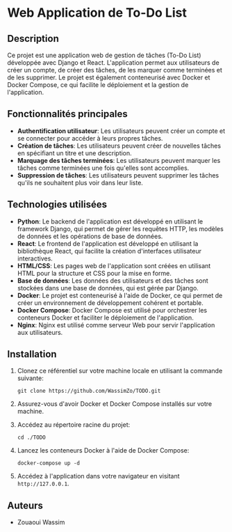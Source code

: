 # Web Application de To-Do List

## Description
Ce projet est une application web de gestion de tâches (To-Do List) développée avec Django et React. L'application permet aux utilisateurs de créer un compte, de créer des tâches, de les marquer comme terminées et de les supprimer. Le projet est également conteneurisé avec Docker et Docker Compose, ce qui facilite le déploiement et la gestion de l'application.

## Fonctionnalités principales

- **Authentification utilisateur**: Les utilisateurs peuvent créer un compte et se connecter pour accéder à leurs propres tâches.
- **Création de tâches**: Les utilisateurs peuvent créer de nouvelles tâches en spécifiant un titre et une description.
- **Marquage des tâches terminées**: Les utilisateurs peuvent marquer les tâches comme terminées une fois qu'elles sont accomplies.
- **Suppression de tâches**: Les utilisateurs peuvent supprimer les tâches qu'ils ne souhaitent plus voir dans leur liste.

## Technologies utilisées

- **Python**: Le backend de l'application est développé en utilisant le framework Django, qui permet de gérer les requêtes HTTP, les modèles de données et les opérations de base de données.
- **React**: Le frontend de l'application est développé en utilisant la bibliothèque React, qui facilite la création d'interfaces utilisateur interactives.
- **HTML/CSS**: Les pages web de l'application sont créées en utilisant HTML pour la structure et CSS pour la mise en forme.
- **Base de données**: Les données des utilisateurs et des tâches sont stockées dans une base de données, qui est gérée par Django.
- **Docker**: Le projet est conteneurisé à l'aide de Docker, ce qui permet de créer un environnement de développement cohérent et portable.
- **Docker Compose**: Docker Compose est utilisé pour orchestrer les conteneurs Docker et faciliter le déploiement de l'application.
- **Nginx**: Nginx est utilisé comme serveur Web pour servir l'application aux utilisateurs.

## Installation

1. Clonez ce référentiel sur votre machine locale en utilisant la commande suivante:
   ```
   git clone https://github.com/WassimZo/TODO.git
   ```

2. Assurez-vous d'avoir Docker et Docker Compose installés sur votre machine.

3. Accédez au répertoire racine du projet:
   ```
   cd ./TODO
   ```

4. Lancez les conteneurs Docker à l'aide de Docker Compose:
   ```
   docker-compose up -d
   ```

5. Accédez à l'application dans votre navigateur en visitant `http://127.0.0.1`.


## Auteurs

- Zouaoui Wassim
